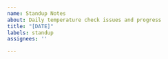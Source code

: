```yaml
---
name: Standup Notes
about: Daily temperature check issues and progress
title: "[DATE]"
labels: standup
assignees: ''

---
```



